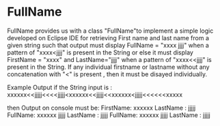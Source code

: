 # FullName

FullName provides us with a class "FullName"to implement a simple logic developed on Eclipse IDE for retrieving First name and 
last name from a given string such that output must display FullName = "xxxx jjjj" when a pattern of "xxxx<jjjj" is present in the String or else 
it must display FirstName = "xxxx" and LastName="jjjj" when a pattern of "xxxx<<jjjj" is present in the String. If any individual firstname or lastname without
any concatenation with "<" is present , then it must be disayed individually.

Example Output if the String input is :
  xxxxxx<<jjjjj<<<<jjjjj<xxxxxx<<jjjjj<<xxxxxx<jjjjj<<<<<<xxxxx
  
  then Output on console must be:
    FirstName: xxxxxx
    LastName : jjjjj
    FullName: xxxxxx jjjjj
    LastName : jjjjj
    FullName: xxxxxx jjjjj
    LastName : jjjjj
